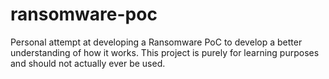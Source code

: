 # ransomware-poc
Personal attempt at developing a Ransomware PoC to develop a better understanding of how it works.
This project is purely for learning purposes and should not actually ever be used.
